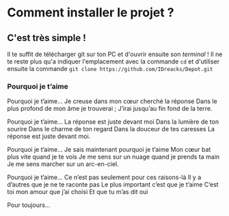 # Comment installer le projet ?

## C'est très simple !

Il te suffit de télécharger git sur ton PC et d'ouvrir ensuite son _terminal_ !
Il ne te reste plus qu'a indiquer l'emplacement avec la commande `cd` et d'utiliser ensuite la commande `git clone https://github.com/IDreacks/Depot.git`

### Pourquoi je t’aime

Pourquoi je t’aime…
Je creuse dans mon cœur cherché la réponse
Dans le plus profond de mon âme je trouverai ;
J’irai jusqu’au fin fond de la terre.

Pourquoi je t’aime…
La réponse est juste devant moi
Dans la lumière de ton sourire
Dans le charme de ton regard
Dans la douceur de tes caresses
La réponse est juste devant moi.

Pourquoi je t’aime…
Je sais maintenant pourquoi je t’aime
Mon cœur bat plus vite quand je te vois
Je me sens sur un nuage quand je prends ta main
Je me sens marcher sur un arc-en-ciel.

Pourquoi je t’aime…
Ce n’est pas seulement pour ces raisons-là
Il y a d’autres que je ne te raconte pas
Le plus important c’est que je t’aime
C’est toi mon amour que j’ai choisi
Et que tu m’as dit oui

Pour toujours…
